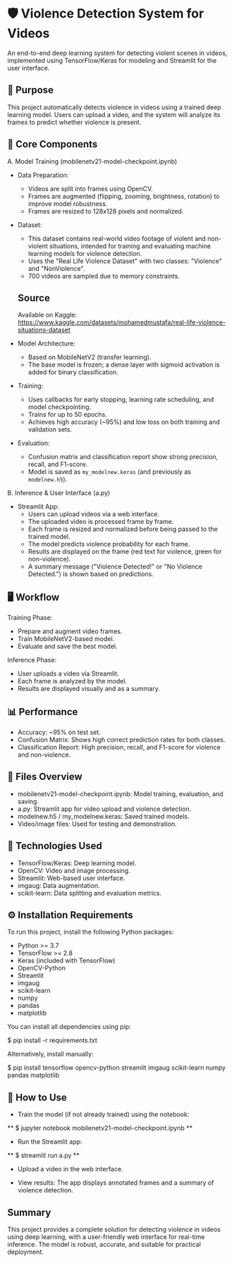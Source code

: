 🛡️ Violence Detection System for Videos
====================================

An end-to-end deep learning system for detecting violent scenes in videos,
implemented using TensorFlow/Keras for modeling and Streamlit for the user interface.

🎯 Purpose
----------

This project automatically detects violence in videos using a trained deep learning model.
Users can upload a video, and the system will analyze its frames to predict whether violence is present.

🧠 Core Components
------------------

A. Model Training (mobilenetv21-model-checkpoint.ipynb)

- Data Preparation:
  - Videos are split into frames using OpenCV.
  - Frames are augmented (flipping, zooming, brightness, rotation) to improve model robustness.
  - Frames are resized to 128x128 pixels and normalized.

- Dataset:
  - This dataset contains real-world video footage of violent and non-violent situations,
    intended for training and evaluating machine learning models for violence detection.
  - Uses the "Real Life Violence Dataset" with two classes: "Violence" and "NonViolence".
  - 700 videos are sampled due to memory constraints.
     
  Source
  ------
  Available on Kaggle:
  https://www.kaggle.com/datasets/mohamedmustafa/real-life-violence-situations-dataset
  
- Model Architecture:
  - Based on MobileNetV2 (transfer learning).
  - The base model is frozen; a dense layer with sigmoid activation is added for binary classification.

- Training:
  - Uses callbacks for early stopping, learning rate scheduling, and model checkpointing.
  - Trains for up to 50 epochs.
  - Achieves high accuracy (~95%) and low loss on both training and validation sets.

- Evaluation:
  - Confusion matrix and classification report show strong precision, recall, and F1-score.
  - Model is saved as `my_modelnew.keras` (and previously as `modelnew.h5`).

B. Inference & User Interface (a.py)

- Streamlit App:
  - Users can upload videos via a web interface.
  - The uploaded video is processed frame by frame.
  - Each frame is resized and normalized before being passed to the trained model.
  - The model predicts violence probability for each frame.
  - Results are displayed on the frame (red text for violence, green for non-violence).
  - A summary message ("Violence Detected!" or "No Violence Detected.") is shown based on predictions.

🖥️ Workflow
-----------

Training Phase:
- Prepare and augment video frames.
- Train MobileNetV2-based model.
- Evaluate and save the best model.

Inference Phase:
- User uploads a video via Streamlit.
- Each frame is analyzed by the model.
- Results are displayed visually and as a summary.

📊 Performance
--------------

- Accuracy: ~95% on test set.
- Confusion Matrix: Shows high correct prediction rates for both classes.
- Classification Report: High precision, recall, and F1-score for violence and non-violence.

📁 Files Overview
-----------------

- mobilenetv21-model-checkpoint.ipynb: Model training, evaluation, and saving.
- a.py: Streamlit app for video upload and violence detection.
- modelnew.h5 / my_modelnew.keras: Saved trained models.
- Video/image files: Used for testing and demonstration.

🧰 Technologies Used
--------------------

- TensorFlow/Keras: Deep learning model.
- OpenCV: Video and image processing.
- Streamlit: Web-based user interface.
- imgaug: Data augmentation.
- scikit-learn: Data splitting and evaluation metrics.

⚙️ Installation Requirements
----------------------------

To run this project, install the following Python packages:

- Python >= 3.7
- TensorFlow >= 2.8
- Keras (included with TensorFlow)
- OpenCV-Python
- Streamlit
- imgaug
- scikit-learn
- numpy
- pandas
- matplotlib

You can install all dependencies using pip:

  $ pip install -r requirements.txt

Alternatively, install manually:

  $ pip install tensorflow opencv-python streamlit imgaug scikit-learn numpy pandas matplotlib

🚀 How to Use
-------------

- Train the model (if not already trained) using the notebook:

**  $ jupyter notebook mobilenetv21-model-checkpoint.ipynb **

- Run the Streamlit app:

**  $ streamlit run a.py **

- Upload a video in the web interface.

- View results: The app displays annotated frames and a summary of violence detection.

Summary
-------

This project provides a complete solution for detecting violence in videos using deep learning,
with a user-friendly web interface for real-time inference. The model is robust, accurate,
and suitable for practical deployment.

